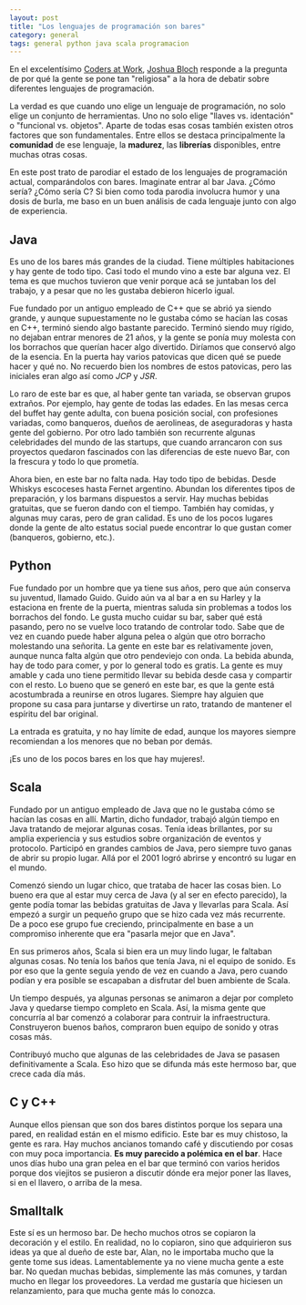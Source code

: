```yaml
---
layout: post
title: "Los lenguajes de programación son bares"
category: general
tags: general python java scala programacion
---
```


En el excelentísimo [Coders at Work](http://www.amazon.com/Coders-Work-Reflections-Programming-ebook/dp/B006RM2KBW/ref=tmm_kin_title_0?ie=UTF8&qid=1344452989&sr=8-1), [Joshua Bloch](http://en.wikipedia.org/wiki/Joshua_Bloch) responde a la pregunta de por qué la gente se pone tan "religiosa" a la hora de debatir sobre diferentes lenguajes de programación.

La verdad es que cuando uno elige un lenguaje de programación, no solo elige un conjunto de herramientas. Uno no solo elige "llaves vs. identación" o "funcional vs. objetos". Aparte de todas esas cosas también existen otros factores que son fundamentales. Entre ellos se destaca principalmente la **comunidad** de ese lenguaje, la **madurez**, las **librerías** disponibles, entre muchas otras cosas.

En este post trato de parodiar el estado de los lenguajes de programación actual, comparándolos con bares. Imaginate entrar al bar Java. ¿Cómo sería? ¿Cómo sería C? Si bien como toda parodia involucra humor y una dosis de burla, me baso en un buen análisis de cada lenguaje junto con algo de experiencia.

## Java

Es uno de los bares más grandes de la ciudad. Tiene múltiples habitaciones y hay gente de todo tipo. Casi todo el mundo vino a este bar alguna vez. El tema es que muchos tuvieron que venir porque acá se juntaban los del trabajo, y a pesar que no les gustaba debieron hicerlo igual.

Fue fundado por un antiguo empleado de C++ que se abrió ya siendo grande, y aunque supuestamente no le gustaba cómo se hacían las cosas en C++, terminó siendo algo bastante parecido. Terminó siendo muy rígido, no dejaban entrar menores de 21 años, y la gente se ponía muy molesta con los borrachos que querían hacer algo divertido. Diríamos que conservó algo de la esencia. En la puerta hay varios patovicas que dicen qué se puede hacer y qué no. No recuerdo bien los nombres de estos patovicas, pero las iniciales eran algo así como *JCP* y *JSR*.

Lo raro de este bar es que, al haber gente tan variada, se observan grupos extraños. Por ejemplo, hay gente de todas las edades. En las mesas cerca del buffet hay gente adulta, con buena posición social, con profesiones variadas, como banqueros, dueños de aerolineas, de aseguradoras y hasta gente del gobierno. Por otro lado también son recurrente algunas celebridades del mundo de las startups, que cuando arrancaron con sus proyectos quedaron fascinados con las diferencias de este nuevo Bar, con la frescura y todo lo que prometía.

Ahora bien, en este bar no falta nada. Hay todo tipo de bebidas. Desde Whiskys escoceses hasta Fernet argentino. Abundan los diferentes tipos de preparación, y los barmans dispuestos a servir. Hay muchas bebidas gratuitas, que se fueron dando con el tiempo. También hay comidas, y algunas muy caras, pero de gran calidad. Es uno de los pocos lugares donde la gente de alto estatus social puede encontrar lo que gustan comer (banqueros, gobierno, etc.).

## Python

Fue fundado por un hombre que ya tiene sus años, pero que aún conserva su juventud, llamado Guido. Guido aún va al bar a en su Harley y la estaciona en frente de la puerta, mientras saluda sin problemas a todos los borrachos del fondo. Le gusta mucho cuidar su bar, saber qué está pasando, pero no se vuelve loco tratando de controlar todo. Sabe que de vez en cuando puede haber alguna pelea o algún que otro borracho molestando una señorita.
La gente en este bar es relativamente joven, aunque nunca falta algún que otro pendeviejo con onda. La bebida abunda, hay de todo para comer, y por lo general todo es gratis. La gente es muy amable y cada uno tiene permitido llevar su bebida desde casa y compartir con el resto. Lo bueno que se generó en este bar, es que la gente está acostumbrada a reunirse en otros lugares. Siempre hay alguien que propone su casa para juntarse y divertirse un rato, tratando de mantener el espíritu del bar original.

La entrada es gratuita, y no hay límite de edad, aunque los mayores siempre recomiendan a los menores que no beban por demás.

¡Es uno de los pocos bares en los que hay mujeres!.

## Scala

Fundado por un antiguo empleado de Java que no le gustaba cómo se hacían las cosas en allí. Martin, dicho fundador, trabajó algún tiempo en Java tratando de mejorar algunas cosas. Tenía ideas brillantes, por su amplia experiencia y sus estudios sobre organización de eventos y protocolo. Participó en grandes cambios de Java, pero siempre tuvo ganas de abrir su propio lugar. Allá por el 2001 logró abrirse y encontró su lugar en el mundo.

Comenzó siendo un lugar chico, que trataba de hacer las cosas bien. Lo bueno era que al estar muy cerca de Java (y al ser en efecto parecido), la gente podía tomar las bebidas gratuitas de Java y llevarlas para Scala. Así empezó a surgir un pequeño grupo que se hizo cada vez más recurrente. De a poco ese grupo fue creciendo, principalmente en base a un compromiso inherente que era "pasarla mejor que en Java".

En sus primeros años, Scala si bien era un muy lindo lugar, le faltaban algunas cosas. No tenía los baños que tenía Java, ni el equipo de sonido. Es por eso que la gente seguía yendo de vez en cuando a Java, pero cuando podían y era posible se escapaban a disfrutar del buen ambiente de Scala.

Un tiempo después, ya algunas personas se animaron a dejar por completo Java y quedarse tiempo completo en Scala. Así, la misma gente que concurría al bar comenzó a colaborar para contruir la infraestructura. Construyeron buenos baños, compraron buen equipo de sonido y otras cosas más.

Contribuyó mucho que algunas de las celebridades de Java se pasasen definitivamente a Scala. Eso hizo que se difunda más este hermoso bar, que crece cada día más.

## C y C++

Aunque ellos piensan que son dos bares distintos porque los separa una pared, en realidad están en el mismo edificio. Este bar es muy chistoso, la gente es rara. Hay muchos ancianos tomando café y discutiendo por cosas con muy poca importancia. **Es muy parecido a polémica en el bar**. Hace unos días hubo una gran pelea en el bar que terminó con varios heridos porque dos viejitos se pusieron a discutir dónde era mejor poner las llaves, si en el llavero, o arriba de la mesa.

## Smalltalk

Este sí es un hermoso bar. De hecho muchos otros se copiaron la decoración y el estilo. En realidad, no lo copiaron, sino que adquirieron sus ideas ya que al dueño de este bar, Alan, no le importaba mucho que la gente tome sus ideas.
Lamentablemente ya no viene mucha gente a este bar. No quedan muchas bebidas, simplemente las más comunes, y tardan mucho en llegar los proveedores. La verdad me gustaría que hiciesen un relanzamiento, para que mucha gente más lo conozca.
